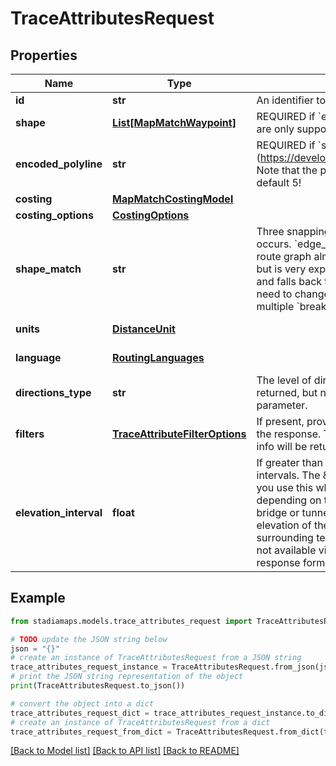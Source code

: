 # TraceAttributesRequest


## Properties

Name | Type | Description | Notes
------------ | ------------- | ------------- | -------------
**id** | **str** | An identifier to disambiguate requests (echoed by the server). | [optional] 
**shape** | [**List[MapMatchWaypoint]**](MapMatchWaypoint.md) | REQUIRED if &#x60;encoded_polyline&#x60; is not present. Note that &#x60;break&#x60; type locations are only supported when &#x60;shape_match&#x60; is set to &#x60;map_match&#x60;. | [optional] 
**encoded_polyline** | **str** | REQUIRED if &#x60;shape&#x60; is not present. An encoded polyline (https://developers.google.com/maps/documentation/utilities/polylinealgorithm). Note that the polyline must be encoded with 6 digits of precision rather than the default 5! | [optional] 
**costing** | [**MapMatchCostingModel**](MapMatchCostingModel.md) |  | 
**costing_options** | [**CostingOptions**](CostingOptions.md) |  | [optional] 
**shape_match** | **str** | Three snapping modes provide some control over how the map matching occurs. &#x60;edge_walk&#x60; is fast, but requires extremely precise data that matches the route graph almost perfectly. &#x60;map_snap&#x60; can handle significantly noisier data, but is very expensive. &#x60;walk_or_snap&#x60;, the default, tries to use edge walking first and falls back to map matching if edge walking fails. In general, you should not need to change this parameter unless you want to trace a multi-leg route with multiple &#x60;break&#x60; locations in the &#x60;shape&#x60;. | [optional] 
**units** | [**DistanceUnit**](DistanceUnit.md) |  | [optional] [default to DistanceUnit.KM]
**language** | [**RoutingLanguages**](RoutingLanguages.md) |  | [optional] [default to RoutingLanguages.EN_MINUS_US]
**directions_type** | **str** | The level of directional narrative to include. Locations and times will always be returned, but narrative generation verbosity can be controlled with this parameter. | [optional] [default to 'instructions']
**filters** | [**TraceAttributeFilterOptions**](TraceAttributeFilterOptions.md) | If present, provides either a whitelist or a blacklist of keys to include/exclude in the response. This key is optional, and if omitted from the request, all available info will be returned. | [optional] 
**elevation_interval** | **float** | If greater than zero, attempts to include elevation along the route at regular intervals. The \&quot;native\&quot; internal resolution is 30m, so we recommend you use this when possible. This number is interpreted as either meters or feet depending on the unit parameter. Elevation for route sections containing a bridge or tunnel is interpolated linearly. This doesn&#39;t always match the true elevation of the bridge/tunnel, but it prevents sharp artifacts from the surrounding terrain. This functionality is unique to the routing endpoints and is not available via the elevation API. NOTE: This has no effect on the OSRM response format. | [optional] [default to 0.0]

## Example

```python
from stadiamaps.models.trace_attributes_request import TraceAttributesRequest

# TODO update the JSON string below
json = "{}"
# create an instance of TraceAttributesRequest from a JSON string
trace_attributes_request_instance = TraceAttributesRequest.from_json(json)
# print the JSON string representation of the object
print(TraceAttributesRequest.to_json())

# convert the object into a dict
trace_attributes_request_dict = trace_attributes_request_instance.to_dict()
# create an instance of TraceAttributesRequest from a dict
trace_attributes_request_from_dict = TraceAttributesRequest.from_dict(trace_attributes_request_dict)
```
[[Back to Model list]](../README.md#documentation-for-models) [[Back to API list]](../README.md#documentation-for-api-endpoints) [[Back to README]](../README.md)


